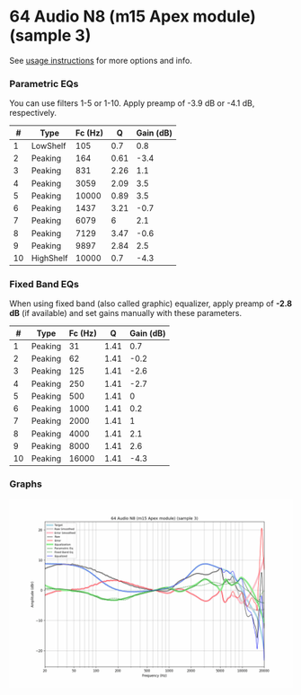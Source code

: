 # 64 Audio N8 (m15 Apex module) (sample 3)
See [usage instructions](https://github.com/jaakkopasanen/AutoEq#usage) for more options and info.

### Parametric EQs
You can use filters 1-5 or 1-10. Apply preamp of -3.9 dB or -4.1 dB, respectively.

|   # | Type      |   Fc (Hz) |    Q |   Gain (dB) |
|-----|-----------|-----------|------|-------------|
|   1 | LowShelf  |       105 | 0.7  |         0.8 |
|   2 | Peaking   |       164 | 0.61 |        -3.4 |
|   3 | Peaking   |       831 | 2.26 |         1.1 |
|   4 | Peaking   |      3059 | 2.09 |         3.5 |
|   5 | Peaking   |     10000 | 0.89 |         3.5 |
|   6 | Peaking   |      1437 | 3.21 |        -0.7 |
|   7 | Peaking   |      6079 | 6    |         2.1 |
|   8 | Peaking   |      7129 | 3.47 |        -0.6 |
|   9 | Peaking   |      9897 | 2.84 |         2.5 |
|  10 | HighShelf |     10000 | 0.7  |        -4.3 |

### Fixed Band EQs
When using fixed band (also called graphic) equalizer, apply preamp of **-2.8 dB** (if available) and set gains manually with these parameters.

|   # | Type    |   Fc (Hz) |    Q |   Gain (dB) |
|-----|---------|-----------|------|-------------|
|   1 | Peaking |        31 | 1.41 |         0.7 |
|   2 | Peaking |        62 | 1.41 |        -0.2 |
|   3 | Peaking |       125 | 1.41 |        -2.6 |
|   4 | Peaking |       250 | 1.41 |        -2.7 |
|   5 | Peaking |       500 | 1.41 |         0   |
|   6 | Peaking |      1000 | 1.41 |         0.2 |
|   7 | Peaking |      2000 | 1.41 |         1   |
|   8 | Peaking |      4000 | 1.41 |         2.1 |
|   9 | Peaking |      8000 | 1.41 |         2.6 |
|  10 | Peaking |     16000 | 1.41 |        -4.3 |

### Graphs
![](./64%20Audio%20N8%20(m15%20Apex%20module)%20(sample%203).png)
